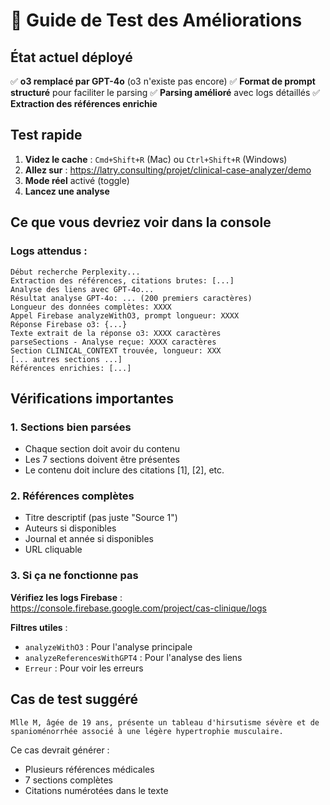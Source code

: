 # 🧪 Guide de Test des Améliorations

## État actuel déployé

✅ **o3 remplacé par GPT-4o** (o3 n'existe pas encore)
✅ **Format de prompt structuré** pour faciliter le parsing
✅ **Parsing amélioré** avec logs détaillés
✅ **Extraction des références enrichie**

## Test rapide

1. **Videz le cache** : `Cmd+Shift+R` (Mac) ou `Ctrl+Shift+R` (Windows)
2. **Allez sur** : https://latry.consulting/projet/clinical-case-analyzer/demo
3. **Mode réel** activé (toggle)
4. **Lancez une analyse**

## Ce que vous devriez voir dans la console

### Logs attendus :
```
Début recherche Perplexity...
Extraction des références, citations brutes: [...]
Analyse des liens avec GPT-4o...
Résultat analyse GPT-4o: ... (200 premiers caractères)
Longueur des données complètes: XXXX
Appel Firebase analyzeWithO3, prompt longueur: XXXX
Réponse Firebase o3: {...}
Texte extrait de la réponse o3: XXXX caractères
parseSections - Analyse reçue: XXXX caractères
Section CLINICAL_CONTEXT trouvée, longueur: XXX
[... autres sections ...]
Références enrichies: [...]
```

## Vérifications importantes

### 1. Sections bien parsées
- Chaque section doit avoir du contenu
- Les 7 sections doivent être présentes
- Le contenu doit inclure des citations [1], [2], etc.

### 2. Références complètes
- Titre descriptif (pas juste "Source 1")
- Auteurs si disponibles
- Journal et année si disponibles
- URL cliquable

### 3. Si ça ne fonctionne pas

**Vérifiez les logs Firebase** :
https://console.firebase.google.com/project/cas-clinique/logs

**Filtres utiles** :
- `analyzeWithO3` : Pour l'analyse principale
- `analyzeReferencesWithGPT4` : Pour l'analyse des liens
- `Erreur` : Pour voir les erreurs

## Cas de test suggéré

```
Mlle M, âgée de 19 ans, présente un tableau d'hirsutisme sévère et de spanioménorrhée associé à une légère hypertrophie musculaire.
```

Ce cas devrait générer :
- Plusieurs références médicales
- 7 sections complètes
- Citations numérotées dans le texte 
